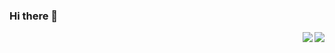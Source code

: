 ### Hi there 👋

<img align="right" src="https://github-readme-stats.vercel.app/api?username=longyuewangdcu&?count_private=true&show_icons=true&theme=vue" />

<img align="right" src="https://github-readme-stats.vercel.app/api/wakatime?username=longyuewangdcu&?count_private=true&show_icons=true&theme=vue" />

<!--
**longyuewangdcu/longyuewangdcu** is a ✨ _special_ ✨ repository because its `README.md` (this file) appears on your GitHub profile.

Here are some ideas to get you started:

- 🔭 I’m currently working on ...
- 🌱 I’m currently learning ...
- 👯 I’m looking to collaborate on ...
- 🤔 I’m looking for help with ...
- 💬 Ask me about ...
- 📫 How to reach me: ...
- 😄 Pronouns: ...
- ⚡ Fun fact: ...
-->
